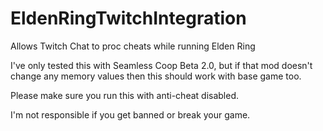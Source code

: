 # EldenRingTwitchIntegration
Allows Twitch Chat to proc cheats while running Elden Ring

I've only tested this with Seamless Coop Beta 2.0, but if that mod doesn't change any memory values then this should work with base game too.

Please make sure you run this with anti-cheat disabled.

I'm not responsible if you get banned or break your game.

